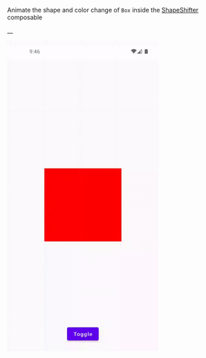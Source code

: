 Animate the shape and color change of `Box` inside the [ShapeShifter](course://lesson12/task6/src/main/java/in/obvious/course/compose/MainActivity.kt) composable

__

<img src="assets/ezgif-2-55a1fa3b7e.gif"  width="350" height="720"/>